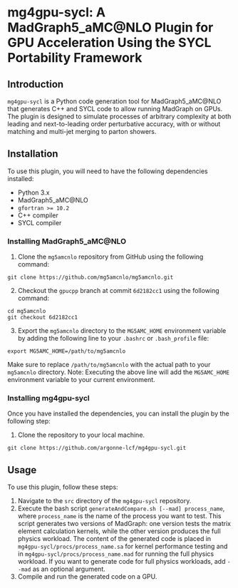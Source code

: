 # mg4gpu-sycl: A MadGraph5_aMC@NLO Plugin for GPU Acceleration Using the SYCL Portability Framework

## Introduction

`mg4gpu-sycl` is a Python code generation tool for MadGraph5_aMC@NLO that generates C++ and SYCL code to allow running MadGraph on GPUs. The plugin is designed to simulate processes of arbitrary complexity at both leading and next-to-leading order perturbative accuracy, with or without matching and multi-jet merging to parton showers.

## Installation

To use this plugin, you will need to have the following dependencies installed:

- Python 3.x
- MadGraph5_aMC@NLO
- `gfortran >= 10.2`
- C++ compiler
- SYCL compiler

### Installing MadGraph5_aMC@NLO

1. Clone the `mg5amcnlo` repository from GitHub using the following command:
```
git clone https://github.com/mg5amcnlo/mg5amcnlo.git
```
2. Checkout the `gpucpp` branch at commit `6d2182cc1` using the following command:
```
cd mg5amcnlo
git checkout 6d2182cc1
```
3. Export the `mg5amcnlo` directory to the `MG5AMC_HOME` environment variable by adding the following line to your `.bashrc` or `.bash_profile` file:
```
export MG5AMC_HOME=/path/to/mg5amcnlo
```
Make sure to replace `/path/to/mg5amcnlo` with the actual path to your `mg5amcnlo` directory. Note: Executing the above line will add the `MG5AMC_HOME` environment variable to your current environment.

### Installing mg4gpu-sycl
Once you have installed the dependencies, you can install the plugin by the following step:

1. Clone the repository to your local machine.
```
git clone https://github.com/argonne-lcf/mg4gpu-sycl.git
```

## Usage

To use this plugin, follow these steps:

1. Navigate to the `src` directory of the `mg4gpu-sycl` repository.
2. Execute the bash script `generateAndCompare.sh [--mad] process_name`, where `process_name` is the name of the process you want to test. This script generates two versions of MadGraph: one version tests the matrix element calculation kernels, while the other version produces the full physics workload. The content of the generated code is placed in `mg4gpu-sycl/procs/process_name.sa` for kernel performance testing and in `mg4gpu-sycl/procs/process_name.mad` for running the full physics workload. If you want to generate code for full physics workloads, add `--mad` as an optional argument.
3. Compile and run the generated code on a GPU.

